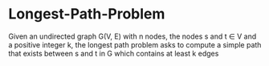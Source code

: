 # Longest-Path-Problem
Given an undirected graph G(V, E) with n nodes, the nodes s and t ∈ V and a positive integer k, the longest path problem asks to compute a simple path that exists between s and t in G which contains at least k edges
